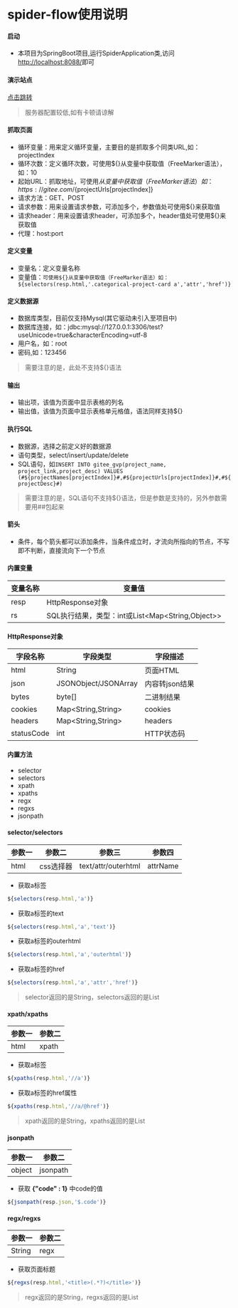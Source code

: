 # spider-flow使用说明

#### 启动
- 本项目为SpringBoot项目,运行SpiderApplication类,访问[http://localhost:8088/](http://localhost:8088/)即可

#### 演示站点
[点击跳转](http://39.105.125.219:8088/)
> 服务器配置较低,如有卡顿请谅解

#### 抓取页面
- 循环变量：用来定义循环变量，主要目的是抓取多个同类URL,如：projectIndex
- 循环次数：定义循环次数，可使用${}从变量中获取值（FreeMarker语法），如：10
- 起始URL：抓取地址，可使用${}从变量中获取值（FreeMarker语法）如：https://gitee.com/${projectUrls[projectIndex]}
- 请求方法：GET、POST
- 请求参数：用来设置请求参数，可添加多个，参数值处可使用${}来获取值
- 请求header：用来设置请求header，可添加多个，header值处可使用${}来获取值
- 代理：host:port

#### 定义变量
- 变量名：定义变量名称
- 变量值：```可使用${}从变量中获取值（FreeMarker语法）如：${selectors(resp.html,'.categorical-project-card a','attr','href')}```

#### 定义数据源
- 数据库类型，目前仅支持Mysql(其它驱动未引入至项目中)
- 数据库连接，如：jdbc:mysql://127.0.0.1:3306/test?useUnicode=true&characterEncoding=utf-8
- 用户名，如：root
- 密码,如：123456
> 需要注意的是，此处不支持${}语法

#### 输出
- 输出项，该值为页面中显示表格的列名
- 输出值，该值为页面中显示表格单元格值，语法同样支持${}

#### 执行SQL
- 数据源，选择之前定义好的数据源
- 语句类型，select/insert/update/delete
- SQL语句，如```INSERT INTO gitee_gvp(project_name, project_link,project_desc) VALUES (#${projectNames[projectIndex]}#,#${projectUrls[projectIndex]}#,#${projectDesc}#)```
> 需要注意的是，SQL语句不支持${}语法，但是参数是支持的，另外参数需要用##包起来

#### 箭头
- 条件，每个箭头都可以添加条件，当条件成立时，才流向所指向的节点，不写即不判断，直接流向下一个节点

#### 内置变量
| 变量名称 | 变量值 |
| -------- | ------ |
|  resp    | HttpResponse对象|
|  rs      | SQL执行结果，类型：int或List<Map<String,Object>>   | 

#### HttpResponse对象
| 字段名称 | 字段类型 | 字段描述 |
| -------- | -------- | -------- |
|  html    |  String  | 页面HTML |
|  json    |  JSONObject/JSONArray | 内容转json结果         |
|  bytes   |  byte[] | 二进制结果  |
|  cookies | Map<String,String>  |  cookies   |
|  headers | Map<String,String>  |  headers   |
|  statusCode | int  |  HTTP状态码 |

#### 内置方法
- selector
- selectors
- xpath
- xpaths
- regx
- regxs
- jsonpath

#### selector/selectors
| 参数一 | 参数二 | 参数三 | 参数四 |
| ------ | ------ | ------ | ------ |
|  html  |  css选择器 | text/attr/outerhtml  |  attrName |
- 获取a标签
```javascript
${selectors(resp.html,'a')}
```
- 获取a标签的text
```javascript
${selectors(resp.html,'a','text')}
```
- 获取a标签的outerhtml
```javascript
${selectors(resp.html,'a','outerhtml')}
```
- 获取a标签的href
```javascript
${selectors(resp.html,'a','attr','href')}
```

> selector返回的是String，selectors返回的是List<String>

#### xpath/xpaths

| 参数一 | 参数二 |
| ------ | ------ |
| html   | xpath  |

- 获取a标签
```javascript
${xpaths(resp.html,'//a')}
```
- 获取a标签的href属性
```javascript
${xpaths(resp.html,'//a/@href')}
```

> xpath返回的是String，xpaths返回的是List<String>

#### jsonpath

| 参数一 | 参数二 |
| ------ | ------ |
| object | jsonpath |

- 获取 **{"code" : 1}** 中code的值
```javascript
${jsonpath(resp.json,'$.code')}
```

#### regx/regxs

| 参数一 | 参数二 |
| ------ | ------ |
| String   | regx  |

- 获取页面标题
```javascript
${regxs(resp.html,'<title>(.*?)</title>')}
```
> regx返回的是String，regxs返回的是List<String>
